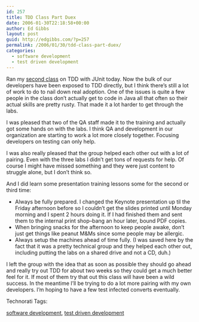 ```yaml
---
id: 257
title: TDD Class Part Duex
date: 2006-01-30T22:18:58+00:00
author: Ed Gibbs
layout: post
guid: http://edgibbs.com/?p=257
permalink: /2006/01/30/tdd-class-part-duex/
categories:
  - software development
  - test driven development
---
```

Ran my [second class](http://edgibbs.com/2005/11/14/introducing-tdd-with-a-class/) on TDD with JUnit today. Now the bulk of our developers have been exposed to TDD directly, but I think there&#8217;s still a lot of work to do to nail down real adoption. One of the issues is quite a few people in the class don&#8217;t actually get to code in Java all that often so their actual skills are pretty rusty. That made it a lot harder to get through the labs. 

I was pleased that two of the QA staff made it to the training and actually got some hands on with the labs. I think QA and development in our organization are starting to work a lot more closely together. Focusing developers on testing can only help.

I was also really pleased that the group helped each other out with a lot of pairing. Even with the three labs I didn&#8217;t get tons of requests for help. Of course I might have missed something and they were just content to struggle alone, but I don&#8217;t think so.

And I did learn some presentation training lessons some for the second or third time:

  * Always be fully prepared. I changed the Keynote presentation up til the Friday afternoon before so I couldn&#8217;t get the slides printed until Monday morning and I spent 2 hours doing it. If I had finished them and sent them to the internal print shop&#8211;bang an hour later, bound PDF copies.
  * When bringing snacks for the afternoon to keep people awake, don&#8217;t just get things like peanut M&Ms since some people may be allergic.
  * Always setup the machines ahead of time fully. (I was saved here by the fact that it was a pretty technical group and they helped each other out, including putting the labs on a shared drive and not a CD, duh.)

I left the group with the idea that as soon as possible they should go ahead and really try out TDD for about two weeks so they could get a much better feel for it. If most of them try that out this class will have been a wild success. In the meantime I&#8217;ll be trying to do a lot more pairing with my own developers. I&#8217;m hoping to have a few test infected converts eventually.

<!-- Technorati Tags Start -->

Technorati Tags:
  
<a href="http://technorati.com/tag/software%20development" rel="tag">software development</a>, <a href="http://technorati.com/tag/test%20driven%20development" rel="tag">test driven development</a> 

<!-- Technorati Tags End -->